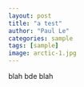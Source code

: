 ```yaml
---
layout: post
title: "a test"
author: "Paul Le"
categories: sample
tags: [sample]
image: arctic-1.jpg
---
```


blah bde blah
